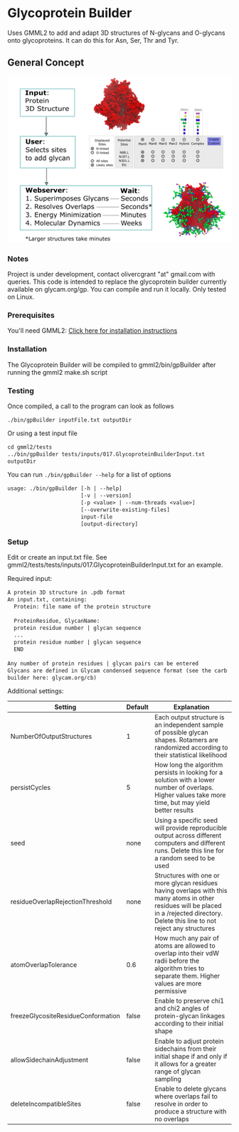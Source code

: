 # Glycoprotein Builder
Uses GMML2 to add and adapt 3D structures of N-glycans and O-glycans onto glycoproteins. It can do this for Asn, Ser, Thr and Tyr.

## General Concept
![schematic](schematic/schematic.png)

### Notes
Project is under development, contact olivercgrant "at" gmail.com with queries. 
This code is intended to replace the glycoprotein builder currently available on glycam.org/gp. You can compile and run it locally.
Only tested on Linux.

### Prerequisites

You'll need GMML2: [Click here for installation instructions](https://github.com/GLYCAM-Web/gmml2#readme)

### Installation
The Glycoprotein Builder will be compiled to gmml2/bin/gpBuilder after running the gmml2 make.sh script

### Testing
Once compiled, a call to the program can look as follows
```
./bin/gpBuilder inputFile.txt outputDir
```
Or using a test input file
```
cd gmml2/tests
../bin/gpBuilder tests/inputs/017.GlycoproteinBuilderInput.txt outputDir
```

You can run `./bin/gpBuilder --help` for a list of options

```
usage: ./bin/gpBuilder [-h | --help]
                       [-v | --version]
                       [-p <value> | --num-threads <value>] 
                       [--overwrite-existing-files] 
                       input-file
                       [output-directory] 
```

### Setup
Edit or create an input.txt file. See gmml2/tests/tests/inputs/017.GlycoproteinBuilderInput.txt for an example.

Required input:
```
A protein 3D structure in .pdb format
An input.txt, containing:
  Protein: file name of the protein structure

  ProteinResidue, GlycanName:
  protein residue number | glycan sequence
  ...
  protein residue number | glycan sequence
  END

Any number of protein residues | glycan pairs can be entered
Glycans are defined in Glycam condensed sequence format (see the carb builder here: glycam.org/cb)
```

Additional settings:

| Setting  | Default | Explanation |
| --- | --- | --- |
| NumberOfOutputStructures | 1 | Each output structure is an independent sample of possible glycan shapes. Rotamers are randomized according to their statistical likelihood |
| persistCycles | 5 | How long the algorithm persists in looking for a solution with a lower number of overlaps. Higher values take more time, but may yield better results |
| seed | none | Using a specific seed will provide reproducible output across different computers and different runs. Delete this line for a random seed to be used |
| residueOverlapRejectionThreshold | none | Structures with one or more glycan residues having overlaps with this many atoms in other residues will be placed in a /rejected directory. Delete this line to not reject any structures |
| atomOverlapTolerance | 0.6 | How much any pair of atoms are allowed to overlap into their vdW radii before the algorithm tries to separate them. Higher values are more permissive |
| freezeGlycositeResidueConformation | false | Enable to preserve chi1 and chi2 angles of protein-glycan linkages according to their initial shape |
| allowSidechainAdjustment | false | Enable to adjust protein sidechains from their initial shape if and only if it allows for a greater range of glycan sampling |
| deleteIncompatibleSites | false | Enable to delete glycans where overlaps fail to resolve in order to produce a structure with no overlaps |
